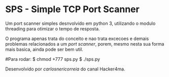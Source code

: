 # SPS - Simple TCP Port Scanner

Um port scanner simples desnvolvido em python 3, utilizando o modulo threading para otimizar o tempo de resposta.

O programa apenas trata do conceito e nao trata excecoes e demais problemas relacionados a um _port scanner_, porem, mesmo nesta sua forma mais basica, ainda pode ser bem util. 

#Para rodar: 
	$ chmod +777 sps.py
	$ ./sps.py


Desenvolvido por *carlosnericorreia* do canal Hacker4ma.
